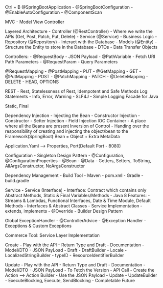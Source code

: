 Ctrl + B
@SpringBootApplication
    - @SpringBootConfiguration
    - @EnableAutoConfiguration
    - @ComponentScan 

MVC - Model View Controller

Layered Architecture
    - Controller (@RestController) - Where we write the APIs (Get, Post, Patch, Put, Delete)
    - Service (@Service) - Business Logic
    - Repository (@Repository) - Interact with the Database
    - Models (@Entity) - Structure the Entity to store in the Database
    - DTOs - Data Transfer Objects

Controllers:
    - @RequestBody - JSON Payload
    - @PathVariable - Fetch URI Path Parameters
    - @RequestParam - Query Parameters

@RequestMapping
    - @PostMapping - PUT
    - @GetMapping - GET
    - @PutMapping - POST
    - @PatchMapping - PATCH
    - @DeleteMapping - DELETE
    - HEAD, OPTIONS

REST - Rest, Statelessness of Rest, Idempotent and Safe Methods
Log Statements - Info, Error, Warning
    - SLF4J - Simple Logging Facade for Java

Static, Final 

Dependency Injection - Injecting the Bean
    - Constructor Injection - Constructor
    - Setter Injection
    - Field Injection
IOC Container - A place where all the Beans are present
Inversion of Control - Handing over the responsibility of creating and injecting the object/bean to the Framework(SpringBoot)
Bean = Object + Extra MetaData

Application.Yaml --> Properties, Port(Default Port - 8080)

Configuration
    - Singleton Design Pattern
    - @Configuration, @ConfigurationProperties
    - @Bean
    - @Data - Getters, Setters, ToString, AllArgsConstructor, NoArgsConstructor

Dependency Management - Build Tool
    - Maven - pom.xml
    - Gradle - build.gradle

Service
    - Service (Interface)
        - Interface: Contract which contains only Abstract Methods, Static & Final Variables/Methods
        - Java 8 Features: 
            - Streams & Lambdas, Functional Interfaces, Date & Time Module, Default Methods
        - Interfaces & Abstract Classes
    - Service Implementation 
        - extends, implements
        - @Override
        - Builder Design Pattern

Global ExceptionHandler 
    - @ControllerAdvice
    - @Exception Handler
    - Exceptions & Custom Exceptions

Commerce Tool: Service Layer Implementation

Create
    - Play with the API - Return Type and Draft - Documentation
    - Model/DTO - JSON PayLoad
    - Draft - DraftBuilder
        - Locale - LocalizedStringBuilder
        - typeID - ResourceIdentifierBuilder

Update
    - Play with the API - Return Type and Draft - Documentation
    - Model/DTO - JSON PayLoad
    - To Fetch the Version - API Call
    - Create the Action --> Action Builder - Use the JSON Payload
    - Update - UpdateBuilder
    - ExecuteBlocking, Execute, SendBlocking
    - Completable Future
